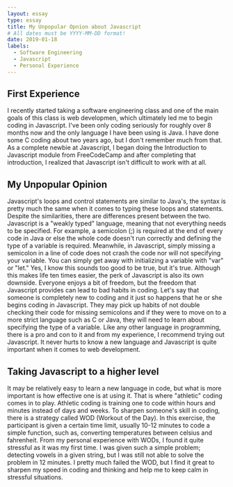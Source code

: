 ```yaml
---
layout: essay
type: essay
title: My Unpopular Opnion about Javascript
# All dates must be YYYY-MM-DD format!
date: 2019-01-18
labels:
  - Software Engineering
  - Javascript
  - Personal Experience
---
```


## **First Experience**
I recently started taking a software engineering class and one of the main goals of this class is web developmen, which ultimately led me to begin coding in Javascript. I've been only coding seriously for roughly over 8 months now and the only language I have been using is Java. I have done some C coding about two years ago, but I don't remember much from that. As a complete newbie at Javascript, I began doing the Introduction to Javascript module from FreeCodeCamp and after completing that introduction, I realized that Javascript isn't difficult to work with at all.

## **My Unpopular Opinion**
Javascript's loops and control statements are similar to Java's, the syntax is pretty much the same when it comes to typing these loops and statements. Despite the similarities, there are differences present between the two. Javascript is a "weakly typed" language, meaning that not everything needs to be specified. For example, a semicolon (;) is required at the end of every code in Java or else the whole code doesn't run correctly and defining the type of a variable is required. Meanwhile, in Javascript, simply missing a semicolon in a line of code does not crash the code nor will not specifying your variable. You can simply get away with initializing a variable with "var" or "let." Yes, I know this sounds too good to be true, but it's true. Although this makes life ten times easier, the perk of Javascript is also its own downside. 
Everyone enjoys a bit of freedom, but the freedom that Javascript provides can lead to bad habits in coding. Let's say that someone is completely new to coding and it just so happens that he or she begins coding in Javascript. They may pick up habits of not double checking their code for missing semicolons and if they were to move on to a more strict language such as C or Java, they will need to learn about specifying the type of a variable. Like any other language in programming, there is a pro and con to it and from my experience, I recommend trying out Javascript. It never hurts to know a new language and Javascript is quite important when it comes to web development. 

## **Taking Javascript to a higher level**
It may be relatively easy to learn a new language in code, but what is more important is how effective one is at using it. That is where "athletic" coding comes in to play. Athletic coding is training one to code within hours and minutes instead of days and weeks. To sharpen someone's skill in coding, there is a strategy called WOD (Workout of the Day). In this exercise, the participant is given a certain time limit, usually 10-12 minutes to code a simple function, such as, converting temperatures between celsius and fahrenheit. From my personal experience with WODs, I found it quite stressful as it was my first time. I was given such a simple problem; detecting vowels in a given string, but I was still not able to solve the problem in 12 minutes. I pretty much failed the WOD, but I find it great to sharpen my speed in coding and thinking and help me to keep calm in stressful situations.
